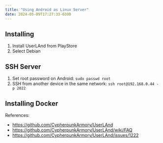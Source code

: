 ```yaml
---
title: "Using Android as Linux Server"
date: 2024-05-09T17:27:33-0300
---
```

## Installing
1. Install UserLAnd from PlayStore
2. Select Debian

## SSH Server
1. Set root password on Android: `sudo passwd root`
2. SSH from another device in the same network: `ssh root@192.168.0.44 -p 2022`

## Installing Docker

References: 
- https://github.com/CypherpunkArmory/UserLAnd
- https://github.com/CypherpunkArmory/UserLAnd/wiki/FAQ
- https://github.com/CypherpunkArmory/UserLAnd/issues/1222